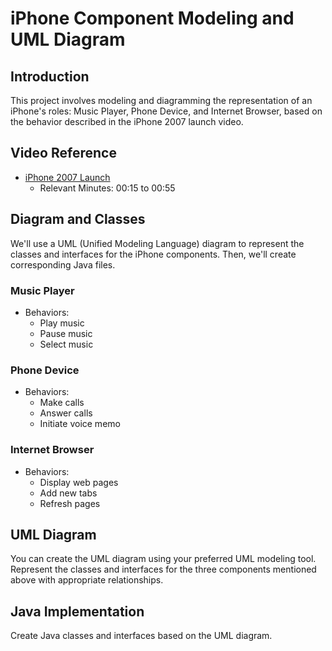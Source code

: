 # iPhone Component Modeling and UML Diagram

## Introduction
This project involves modeling and diagramming the representation of an iPhone's roles: Music Player, Phone Device, and Internet Browser, based on the behavior described in the iPhone 2007 launch video.

## Video Reference
- [iPhone 2007 Launch](video-link-here)
  - Relevant Minutes: 00:15 to 00:55

## Diagram and Classes
We'll use a UML (Unified Modeling Language) diagram to represent the classes and interfaces for the iPhone components. Then, we'll create corresponding Java files.

### Music Player
- Behaviors:
  - Play music
  - Pause music
  - Select music

### Phone Device
- Behaviors:
  - Make calls
  - Answer calls
  - Initiate voice memo

### Internet Browser
- Behaviors:
  - Display web pages
  - Add new tabs
  - Refresh pages

## UML Diagram
You can create the UML diagram using your preferred UML modeling tool. Represent the classes and interfaces for the three components mentioned above with appropriate relationships.

## Java Implementation
Create Java classes and interfaces based on the UML diagram.